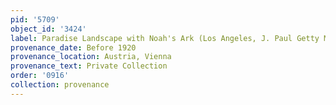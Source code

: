 ```yaml
---
pid: '5709'
object_id: '3424'
label: Paradise Landscape with Noah's Ark (Los Angeles, J. Paul Getty Museum)
provenance_date: Before 1920
provenance_location: Austria, Vienna
provenance_text: Private Collection
order: '0916'
collection: provenance
---
```

